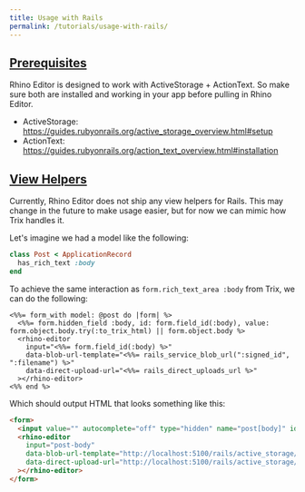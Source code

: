 ```yaml
---
title: Usage with Rails
permalink: /tutorials/usage-with-rails/
---
```


## [Prerequisites](#prerequisites)

Rhino Editor is designed to work with ActiveStorage + ActionText. So make sure both
are installed and working in your app before pulling in Rhino Editor.

- ActiveStorage: <https://guides.rubyonrails.org/active_storage_overview.html#setup>
- ActionText: <https://guides.rubyonrails.org/action_text_overview.html#installation>

## [View Helpers](#view-helpers)

Currently, Rhino Editor does not ship any view helpers for Rails. This may change in
the future to make usage easier, but for now we can mimic how Trix handles it.

Let's imagine we had a model like the following:

```rb
class Post < ApplicationRecord
  has_rich_text :body
end
```

To achieve the same interaction as `form.rich_text_area :body` from Trix,
we can do the following:

```erb
<%%= form_with model: @post do |form| %>
  <%%= form.hidden_field :body, id: form.field_id(:body), value: form.object.body.try(:to_trix_html) || form.object.body %>
  <rhino-editor
    input="<%%= form.field_id(:body) %>"
    data-blob-url-template="<%%= rails_service_blob_url(":signed_id", ":filename") %>"
    data-direct-upload-url="<%%= rails_direct_uploads_url %>"
  ></rhino-editor>
<%% end %>
```

Which should output HTML that looks something like this:

```html
<form>
  <input value="" autocomplete="off" type="hidden" name="post[body]" id="post_body">
  <rhino-editor
    input="post-body"
    data-blob-url-template="http://localhost:5100/rails/active_storage/blobs/redirect/:signed_id/:filename"
    data-direct-upload-url="http://localhost:5100/rails/active_storage/direct_uploads"
  ></rhino-editor>
</form>
```
